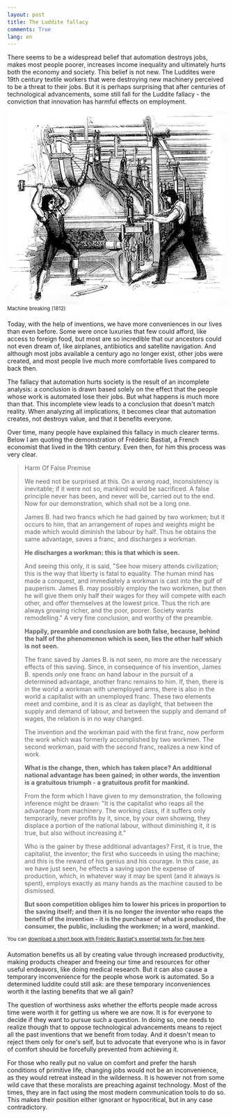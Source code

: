 ```yaml
---
layout: post
title: The Luddite fallacy
comments: True
lang: en
---
```


There seems to be a widespread belief that automation destroys jobs, makes most people poorer, increases income inequality and ultimately hurts both the economy and society. This belief is not new. The Luddites were 19th century textile workers that were destroying new machinery perceived to be a threat to their jobs. But it is perhaps surprising that after centuries of technological advancements, some still fall for the Luddite fallacy - the conviction that innovation has harmful effects on employment.

 <!--more-->

 ![Frame-Breaking, 1812](/assets/frame-breaking-1812.jpg "Frame-Breaking, 1812")
 <sup>Machine breaking (1812)</sup>

Today, with the help of inventions, we have more conveniences in our lives than even before. Some were once luxuries that few could afford, like access to foreign food, but most are so incredible that our ancestors could not even dream of, like airplanes, antibiotics and satellite navigation. And although most jobs available a century ago no longer exist, other jobs were created, and most people live much more comfortable lives compared to back then.

The fallacy that automation hurts society is the result of an incomplete analysis: a conclusion is drawn based solely on the effect that the people whose work is automated lose their jobs. But what happens is much more than that. This incomplete view leads to a conclusion that doesn't match reality. When analyzing all implications, it becomes clear that automation creates, not destroys value, and that it benefits everyone.

Over time, many people have explained this fallacy in much clearer terms. Below I am quoting the demonstration of Frédéric Bastiat, a French economist that lived in the 19th century. Even then, for him this process was very clear.


>Harm Of False Premise
>
>We need not be surprised at this. On a wrong road, inconsistency is inevitable; if it were not so, mankind would be sacrificed. A false principle never has been, and never will be, carried out to the end. Now for our demonstration, which shall not be a long one.
>
>James B. had two francs which he had gained by two workmen; but it occurs to him, that an arrangement of ropes and weights might be made which would diminish the labour by half. Thus he obtains the same advantage, saves a franc, and discharges a workman.
>
>**He discharges a workman: this is that which is seen.**
>
>And seeing this only, it is said, "See how misery attends civilization; this is the way that liberty is fatal to equality. The human mind has made a conquest, and immediately a workman is cast into the gulf of pauperism. James B. may possibly employ the two workmen, but then he will give them only half their wages for they will compete with each other, and offer themselves at the lowest price. Thus the rich are always growing richer, and the poor, poorer. Society wants remodelling." A very fine conclusion, and worthy of the preamble.
>
>**Happily, preamble and conclusion are both false, because, behind the half of the phenomenon which is seen, lies the other half which is not seen.**
>
>The franc saved by James B. is not seen, no more are the necessary effects of this saving. Since, in consequence of his invention, James B. spends only one franc on hand labour in the pursuit of a determined advantage, another franc remains to him. If, then, there is in the world a workman with unemployed arms, there is also in the world a capitalist with an unemployed franc. These two elements meet and combine, and it is as clear as daylight, that between the supply and demand of labour, and between the supply and demand of wages, the relation is in no way changed.
>
>The invention and the workman paid with the first franc, now perform the work which was formerly accomplished by two workmen. The second workman, paid with the second franc, realizes a new kind of work.
>
>**What is the change, then, which has taken place? An additional national advantage has been gained; in other words, the invention is a gratuitous triumph - a gratuitous profit for mankind.**
>
>From the form which I have given to my demonstration, the following inference might be drawn: "It is the capitalist who reaps all the advantage from machinery. The working class, if it suffers only temporarily, never profits by it, since, by your own showing, they displace a portion of the national labour, without diminishing it, it is true, but also without increasing it."
>
>Who is the gainer by these additional advantages? First, it is true, the capitalist, the inventor; the first who succeeds in using the machine; and this is the reward of his genius and his courage. In this case, as we have just seen, he effects a saving upon the expense of production, which, in whatever way it may be spent (and it always is spent), employs exactly as many hands as the machine caused to be dismissed.
>
>**But soon competition obliges him to lower his prices in proportion to the saving itself; and then it is no longer the inventor who reaps the benefit of the invention - it is the purchaser of what is produced, the consumer, the public, including the workmen; in a word, mankind.**

<sup>You can <a href="https://fee.org/resources/the-essential-frederic-bastiat/">download a short book with Frédéric Bastiat's essential texts for free here</a>.</sup>

Automation benefits us all by creating value through increased productivity, making products cheaper and freeing our time and resources for other useful endeavors, like doing medical research. But it can also cause a temporary inconvenience for the people whose work is automated. So a determined luddite could still ask: are these temporary inconveniences worth it the lasting benefits that we all gain?

The question of worthiness asks whether the efforts people made across time were worth it for getting us where we are now. It is for everyone to decide if they want to pursue such a question. In doing so, one needs to realize though that to oppose technological advancements means to reject all the past inventions that we benefit from today. And it doesn't mean to reject them only for one's self, but to advocate that everyone who is in favor of comfort should be forcefully prevented from achieving it.

For those who really put no value on comfort and prefer the harsh conditions of primitive life, changing jobs would not be an inconvenience, as they would retreat instead in the wilderness. It is however not from some wild cave that these moralists are preaching against technology. Most of the times, they are in fact using the most modern communication tools to do so. This makes their position either ignorant or hypocritical, but in any case contradictory.
